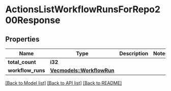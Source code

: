 # ActionsListWorkflowRunsForRepo200Response

## Properties

Name | Type | Description | Notes
------------ | ------------- | ------------- | -------------
**total_count** | **i32** |  | 
**workflow_runs** | [**Vec<models::WorkflowRun>**](workflow-run.md) |  | 

[[Back to Model list]](../README.md#documentation-for-models) [[Back to API list]](../README.md#documentation-for-api-endpoints) [[Back to README]](../README.md)


